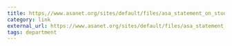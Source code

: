 ```yaml
---
title: https,//www.asanet.org/sites/default/files/asa_statement_on_student_evaluations_of_teaching_sept52019.pdf
category: link
external_url: https://www.asanet.org/sites/default/files/asa_statement_on_student_evaluations_of_teaching_sept52019.pdf
tags: department
---
```

